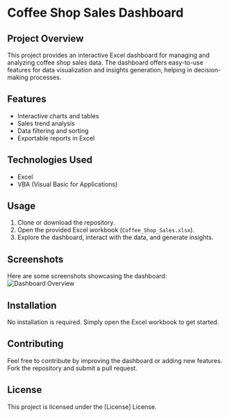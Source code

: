 # Coffee Shop Sales Dashboard

## Project Overview  
This project provides an interactive Excel dashboard for managing and analyzing coffee shop sales data. The dashboard offers easy-to-use features for data visualization and insights generation, helping in decision-making processes.

## Features  
- Interactive charts and tables  
- Sales trend analysis  
- Data filtering and sorting  
- Exportable reports in Excel  

## Technologies Used  
- Excel  
- VBA (Visual Basic for Applications)  

## Usage  
1. Clone or download the repository.  
2. Open the provided Excel workbook (`Coffee_Shop_Sales.xlsx`).  
3. Explore the dashboard, interact with the data, and generate insights.

## Screenshots  
Here are some screenshots showcasing the dashboard:  
![Dashboard Overview](https://github.com/Anish62027/End-to-End-Excel-Dashboard-Project/blob/main/Coffee%20Shop%20Sales/Screenshot.png)

## Installation  
No installation is required. Simply open the Excel workbook to get started.

## Contributing  
Feel free to contribute by improving the dashboard or adding new features. Fork the repository and submit a pull request.

## License  
This project is licensed under the [License] License.
